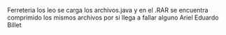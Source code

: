 Ferreteria los leo 
se carga los archivos.java y en el .RAR se encuentra comprimido los mismos archivos por si llega a fallar alguno
Ariel Eduardo Billet
